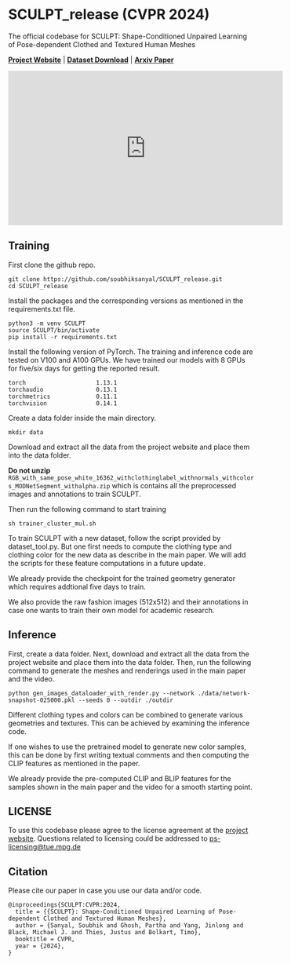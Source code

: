 # SCULPT_release (CVPR 2024)
The official codebase for SCULPT: Shape-Conditioned Unpaired Learning of Pose-dependent Clothed and Textured Human Meshes

**[Project Website](https://sculpt.is.tue.mpg.de)** | **[Dataset Download](https://sculpt.is.tue.mpg.de/download.php)** | **[Arxiv Paper](https://arxiv.org/pdf/2308.10638v2)**


<iframe width="560" height="315" src="https://www.youtube.com/embed/KbVp30eLtT8?si=MmAqUL86DEC_b_nX" title="YouTube video player" frameborder="0" allow="accelerometer; autoplay; clipboard-write; encrypted-media; gyroscope; picture-in-picture; web-share" referrerpolicy="strict-origin-when-cross-origin" allowfullscreen></iframe>

## Training


First clone the github repo.

```
git clone https://github.com/soubhiksanyal/SCULPT_release.git
cd SCULPT_release
```
Install the packages and the corresponding versions as mentioned in the requirements.txt file.

```
python3 -m venv SCULPT
source SCULPT/bin/activate
pip install -r requirements.txt
```

Install the following version of PyTorch. The training and inference code are tested on V100 and A100 GPUs. We have trained our models with 8 GPUs for five/six days for getting the reported result.

```
torch                    1.13.1
torchaudio               0.13.1
torchmetrics             0.11.1
torchvision              0.14.1
```
Create a data folder inside the main directory. 

```
mkdir data
```

Download and extract all the data from the project website and place them into the data folder.

**Do not unzip** `RGB_with_same_pose_white_16362_withclothinglabel_withnormals_withcolors_MODNetSegment_withalpha.zip` which is contains all the preprocessed images and annotations to train SCULPT.  


Then run the following command to start training

```
sh trainer_cluster_mul.sh
```

To train SCULPT with a new dataset, follow the script provided by dataset_tool.py. But one first needs to compute the clothing type and clothing color for the new data as describe in the main paper. We will add the scripts for these feature computations in a future update.

We already provide the checkpoint for the trained geometry generator which requires addtional five days to train. 

We also provide the raw fashion images (512x512) and their annotations in case one wants to train their own model for academic research.

## Inference 

First, create a data folder. Next, download and extract all the data from the project website and place them into the data folder. Then, run the following command to generate the meshes and renderings used in the main paper and the video. 

```
python gen_images_dataloader_with_render.py --network ./data/network-snapshot-025000.pkl --seeds 0 --outdir ./outdir
```

Different clothing types and colors can be combined to generate various geometries and textures. This can be achieved by examining the inference code. 

If one wishes to use the pretrained model to generate new color samples, this can be done by first writing textual comments and then computing the CLIP features as mentioned in the paper. 

We already provide the pre-computed CLIP and BLIP features for the samples shown in the main paper and the video for a smooth starting point.

## LICENSE
To use this codebase please agree to the license agreement at the [project website](https://sculpt.is.tue.mpg.de/license.html). Questions related to licensing could be addressed to ps-licensing@tue.mpg.de

## Citation

Please cite our paper in case you use our data and/or code.

```
@inproceedings{SCULPT:CVPR:2024,
  title = {{SCULPT}: Shape-Conditioned Unpaired Learning of Pose-dependent Clothed and Textured Human Meshes},
  author = {Sanyal, Soubhik and Ghosh, Partha and Yang, Jinlong and Black, Michael J. and Thies, Justus and Bolkart, Timo},
  booktitle = CVPR,
  year = {2024},
}

```
